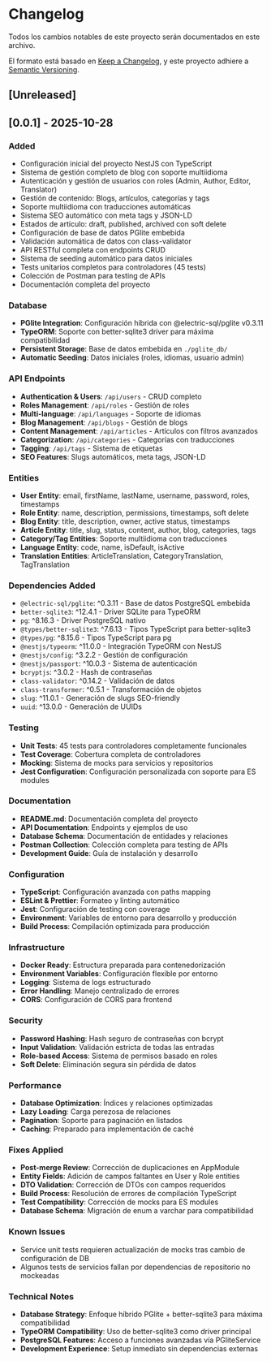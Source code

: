# Changelog

Todos los cambios notables de este proyecto serán documentados en este archivo.

El formato está basado en [Keep a Changelog](https://keepachangelog.com/en/1.0.0/),
y este proyecto adhiere a [Semantic Versioning](https://semver.org/spec/v2.0.0.html).

## [Unreleased]

## [0.0.1] - 2025-10-28

### Added
- Configuración inicial del proyecto NestJS con TypeScript
- Sistema de gestión completo de blog con soporte multiidioma
- Autenticación y gestión de usuarios con roles (Admin, Author, Editor, Translator)
- Gestión de contenido: Blogs, artículos, categorías y tags
- Soporte multiidioma con traducciones automáticas
- Sistema SEO automático con meta tags y JSON-LD
- Estados de artículo: draft, published, archived con soft delete
- Configuración de base de datos PGlite embebida
- Validación automática de datos con class-validator
- API RESTful completa con endpoints CRUD
- Sistema de seeding automático para datos iniciales
- Tests unitarios completos para controladores (45 tests)
- Colección de Postman para testing de APIs
- Documentación completa del proyecto

### Database
- **PGlite Integration**: Configuración híbrida con @electric-sql/pglite v0.3.11
- **TypeORM**: Soporte con better-sqlite3 driver para máxima compatibilidad
- **Persistent Storage**: Base de datos embebida en `./pglite_db/`
- **Automatic Seeding**: Datos iniciales (roles, idiomas, usuario admin)

### API Endpoints
- **Authentication & Users**: `/api/users` - CRUD completo
- **Roles Management**: `/api/roles` - Gestión de roles
- **Multi-language**: `/api/languages` - Soporte de idiomas
- **Blog Management**: `/api/blogs` - Gestión de blogs
- **Content Management**: `/api/articles` - Artículos con filtros avanzados
- **Categorization**: `/api/categories` - Categorías con traducciones
- **Tagging**: `/api/tags` - Sistema de etiquetas
- **SEO Features**: Slugs automáticos, meta tags, JSON-LD

### Entities
- **User Entity**: email, firstName, lastName, username, password, roles, timestamps
- **Role Entity**: name, description, permissions, timestamps, soft delete
- **Blog Entity**: title, description, owner, active status, timestamps
- **Article Entity**: title, slug, status, content, author, blog, categories, tags
- **Category/Tag Entities**: Soporte multiidioma con traducciones
- **Language Entity**: code, name, isDefault, isActive
- **Translation Entities**: ArticleTranslation, CategoryTranslation, TagTranslation

### Dependencies Added
- `@electric-sql/pglite`: ^0.3.11 - Base de datos PostgreSQL embebida
- `better-sqlite3`: ^12.4.1 - Driver SQLite para TypeORM
- `pg`: ^8.16.3 - Driver PostgreSQL nativo
- `@types/better-sqlite3`: ^7.6.13 - Tipos TypeScript para better-sqlite3
- `@types/pg`: ^8.15.6 - Tipos TypeScript para pg
- `@nestjs/typeorm`: ^11.0.0 - Integración TypeORM con NestJS
- `@nestjs/config`: ^3.2.2 - Gestión de configuración
- `@nestjs/passport`: ^10.0.3 - Sistema de autenticación
- `bcryptjs`: ^3.0.2 - Hash de contraseñas
- `class-validator`: ^0.14.2 - Validación de datos
- `class-transformer`: ^0.5.1 - Transformación de objetos
- `slug`: ^11.0.1 - Generación de slugs SEO-friendly
- `uuid`: ^13.0.0 - Generación de UUIDs

### Testing
- **Unit Tests**: 45 tests para controladores completamente funcionales
- **Test Coverage**: Cobertura completa de controladores
- **Mocking**: Sistema de mocks para servicios y repositorios
- **Jest Configuration**: Configuración personalizada con soporte para ES modules

### Documentation
- **README.md**: Documentación completa del proyecto
- **API Documentation**: Endpoints y ejemplos de uso
- **Database Schema**: Documentación de entidades y relaciones
- **Postman Collection**: Colección completa para testing de APIs
- **Development Guide**: Guía de instalación y desarrollo

### Configuration
- **TypeScript**: Configuración avanzada con paths mapping
- **ESLint & Prettier**: Formateo y linting automático
- **Jest**: Configuración de testing con coverage
- **Environment**: Variables de entorno para desarrollo y producción
- **Build Process**: Compilación optimizada para producción

### Infrastructure
- **Docker Ready**: Estructura preparada para contenedorización
- **Environment Variables**: Configuración flexible por entorno
- **Logging**: Sistema de logs estructurado
- **Error Handling**: Manejo centralizado de errores
- **CORS**: Configuración de CORS para frontend

### Security
- **Password Hashing**: Hash seguro de contraseñas con bcrypt
- **Input Validation**: Validación estricta de todas las entradas
- **Role-based Access**: Sistema de permisos basado en roles
- **Soft Delete**: Eliminación segura sin pérdida de datos

### Performance
- **Database Optimization**: Índices y relaciones optimizadas
- **Lazy Loading**: Carga perezosa de relaciones
- **Pagination**: Soporte para paginación en listados
- **Caching**: Preparado para implementación de caché

### Fixes Applied
- **Post-merge Review**: Corrección de duplicaciones en AppModule
- **Entity Fields**: Adición de campos faltantes en User y Role entities
- **DTO Validation**: Corrección de DTOs con campos requeridos
- **Build Process**: Resolución de errores de compilación TypeScript
- **Test Compatibility**: Corrección de mocks para ES modules
- **Database Schema**: Migración de enum a varchar para compatibilidad

### Known Issues
- Service unit tests requieren actualización de mocks tras cambio de configuración de DB
- Algunos tests de servicios fallan por dependencias de repositorio no mockeadas

### Technical Notes
- **Database Strategy**: Enfoque híbrido PGlite + better-sqlite3 para máxima compatibilidad
- **TypeORM Compatibility**: Uso de better-sqlite3 como driver principal
- **PostgreSQL Features**: Acceso a funciones avanzadas vía PGliteService
- **Development Experience**: Setup inmediato sin dependencias externas